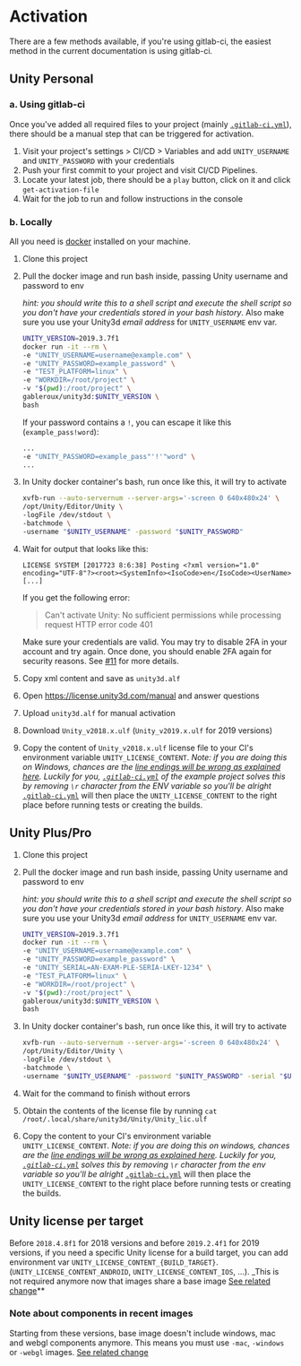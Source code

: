 # Activation

There are a few methods available, if you're using gitlab-ci, the easiest method in the current documentation is using gitlab-ci.

## Unity Personal

### a. Using gitlab-ci

Once you've added all required files to your project (mainly [`.gitlab-ci.yml`](https://gitlab.com/gableroux/unity3d-gitlab-ci-example/-/blob/master/.gitlab-ci.yml)), there should be a manual step that can be triggered for activation.

1. Visit your project's settings > CI/CD > Variables and add `UNITY_USERNAME` and `UNITY_PASSWORD` with your credentials
1. Push your first commit to your project and visit CI/CD Pipelines.
1. Locate your latest job, there should be a `play` button, click on it and click `get-activation-file`
1. Wait for the job to run and follow instructions in the console

### b. Locally

All you need is [docker](https://www.docker.com/) installed on your machine.

1. Clone this project
2. Pull the docker image and run bash inside, passing Unity username and password to env

   _hint: you should write this to a shell script and execute the shell script so you don't have your credentials stored in your bash history_. Also make sure you use your Unity3d _email address_ for `UNITY_USERNAME` env var.

   ```bash
   UNITY_VERSION=2019.3.7f1
   docker run -it --rm \
   -e "UNITY_USERNAME=username@example.com" \
   -e "UNITY_PASSWORD=example_password" \
   -e "TEST_PLATFORM=linux" \
   -e "WORKDIR=/root/project" \
   -v "$(pwd):/root/project" \
   gableroux/unity3d:$UNITY_VERSION \
   bash
   ```

   If your password contains a `!`, you can escape it like this (`example_pass!word`):

   ```bash
   ...
   -e "UNITY_PASSWORD=example_pass"'!'"word" \
   ...
   ```

3. In Unity docker container's bash, run once like this, it will try to activate

   ```bash
   xvfb-run --auto-servernum --server-args='-screen 0 640x480x24' \
   /opt/Unity/Editor/Unity \
   -logFile /dev/stdout \
   -batchmode \
   -username "$UNITY_USERNAME" -password "$UNITY_PASSWORD"
   ```

4. Wait for output that looks like this:

   ```
   LICENSE SYSTEM [2017723 8:6:38] Posting <?xml version="1.0" encoding="UTF-8"?><root><SystemInfo><IsoCode>en</IsoCode><UserName>[...]
   ```

   If you get the following error:

   > Can't activate Unity: No sufficient permissions while processing request HTTP error code 401

   Make sure your credentials are valid. You may try to disable 2FA in your account and try again. Once done, you should enable 2FA again for security reasons. See [#11](https://gitlab.com/gableroux/unity3d-gitlab-ci-example/issues/11) for more details.

5. Copy xml content and save as `unity3d.alf`
6. Open https://license.unity3d.com/manual and answer questions
7. Upload `unity3d.alf` for manual activation
8. Download `Unity_v2018.x.ulf` (`Unity_v2019.x.ulf` for 2019 versions)
9. Copy the content of `Unity_v2018.x.ulf` license file to your CI's environment variable `UNITY_LICENSE_CONTENT`.
   _Note: if you are doing this on Windows, chances are the [line endings will be wrong as explained here](https://gitlab.com/gableroux/unity3d-gitlab-ci-example/issues/5#note_95831816). Luckily for you, [`.gitlab-ci.yml`](https://github.com/game-ci/unity3d-ci-example/blob/master/.gitlab-ci.yml) of the example project solves this by removing `\r` character from the ENV variable so you'll be alright_
   [`.gitlab-ci.yml`](https://gitlab.com/gableroux/unity3d-gitlab-ci-example/-/blob/master/.gitlab-ci.yml) will then place the `UNITY_LICENSE_CONTENT` to the right place before running tests or creating the builds.

## Unity Plus/Pro

1. Clone this project
2. Pull the docker image and run bash inside, passing Unity username and password to env

   _hint: you should write this to a shell script and execute the shell script so you don't have your credentials stored in your bash history_. Also make sure you use your Unity3d _email address_ for `UNITY_USERNAME` env var.

   ```bash
   UNITY_VERSION=2019.3.7f1
   docker run -it --rm \
   -e "UNITY_USERNAME=username@example.com" \
   -e "UNITY_PASSWORD=example_password" \
   -e "UNITY_SERIAL=AN-EXAM-PLE-SERIA-LKEY-1234" \
   -e "TEST_PLATFORM=linux" \
   -e "WORKDIR=/root/project" \
   -v "$(pwd):/root/project" \
   gableroux/unity3d:$UNITY_VERSION \
   bash
   ```

3. In Unity docker container's bash, run once like this, it will try to activate

   ```bash
   xvfb-run --auto-servernum --server-args='-screen 0 640x480x24' \
   /opt/Unity/Editor/Unity \
   -logFile /dev/stdout \
   -batchmode \
   -username "$UNITY_USERNAME" -password "$UNITY_PASSWORD" -serial "$UNITY_SERIAL"
   ```

4. Wait for the command to finish without errors
5. Obtain the contents of the license file by running `cat /root/.local/share/unity3d/Unity/Unity_lic.ulf`
6. Copy the content to your CI's environment variable `UNITY_LICENSE_CONTENT`.
   _Note: if you are doing this on windows, chances are the [line endings will be wrong as explained here](https://gitlab.com/gableroux/unity3d-gitlab-ci-example/issues/5#note_95831816). Luckily for you, [`.gitlab-ci.yml`](https://gitlab.com/gableroux/unity3d-gitlab-ci-example/-/blob/master/.gitlab-ci.yml) solves this by removing `\r` character from the env variable so you'll be alright_
   [`.gitlab-ci.yml`](https://gitlab.com/gableroux/unity3d-gitlab-ci-example/-/blob/master/.gitlab-ci.yml) will then place the `UNITY_LICENSE_CONTENT` to the right place before running tests or creating the builds.

## Unity license per target

Before `2018.4.8f1` for 2018 versions and before `2019.2.4f1` for 2019 versions, if you need a specific Unity license for a build target, you can add environment var `UNITY_LICENSE_CONTENT_{BUILD_TARGET}`. (`UNITY_LICENSE_CONTENT_ANDROID`, `UNITY_LICENSE_CONTENT_IOS`, ...). \_This is not required anymore now that images share a base image [See related change](https://gitlab.com/gableroux/unity3d/merge_requests/63)\*\*

### Note about components in recent images

Starting from these versions, base image doesn't include windows, mac and webgl components anymore. This means you must use `-mac`, `-windows` or `-webgl` images. [See related change](https://gitlab.com/gableroux/unity3d/merge_requests/63)
